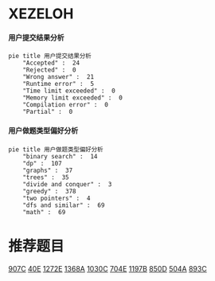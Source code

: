 # XEZELOH

<!-- tabs:start -->



#### **用户提交结果分析**

```mermaid
pie title 用户提交结果分析
    "Accepted" :  24
    "Rejected" :  0
    "Wrong answer" :  21
    "Runtime error" :  5
    "Time limit exceeded" :  0
    "Memory limit exceeded" :  0
    "Compilation error" :  0
    "Partial" :  0
```

#### **用户做题类型偏好分析**

```mermaid
pie title 用户做题类型偏好分析
    "binary search" :  14
    "dp" :  107
    "graphs" :  37
    "trees" :  35
    "divide and conquer" :  3
    "greedy" :  378
    "two pointers" :  4
    "dfs and similar" :  69
    "math" :  69
```



<!-- tabs:end -->
# 推荐题目
[907C](https://codeforces.com/contest/907/problem/C)
[40E](https://codeforces.com/contest/40/problem/E)
[1272E](https://codeforces.com/contest/1272/problem/E)
[1368A](https://codeforces.com/contest/1368/problem/A)
[1030C](https://codeforces.com/contest/1030/problem/C)
[704E](https://codeforces.com/contest/704/problem/E)
[1197B](https://codeforces.com/contest/1197/problem/B)
[850D](https://codeforces.com/contest/850/problem/D)
[504A](https://codeforces.com/contest/504/problem/A)
[893C](https://codeforces.com/contest/893/problem/C)
